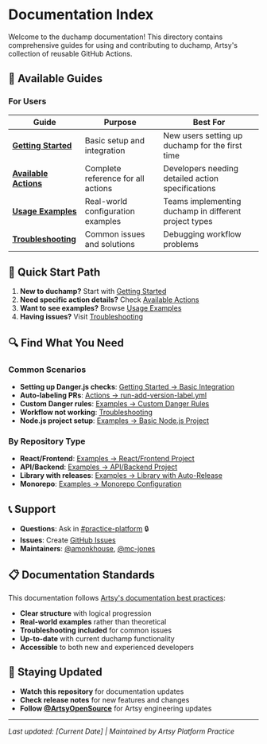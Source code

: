 # Documentation Index

Welcome to the duchamp documentation! This directory contains comprehensive guides for using and contributing to duchamp, Artsy's collection of reusable GitHub Actions.

## 📖 Available Guides

### For Users

| Guide                                       | Purpose                            | Best For                                              |
| ------------------------------------------- | ---------------------------------- | ----------------------------------------------------- |
| **[Getting Started](./getting-started.md)** | Basic setup and integration        | New users setting up duchamp for the first time       |
| **[Available Actions](./actions.md)**       | Complete reference for all actions | Developers needing detailed action specifications     |
| **[Usage Examples](./examples.md)**         | Real-world configuration examples  | Teams implementing duchamp in different project types |
| **[Troubleshooting](./troubleshooting.md)** | Common issues and solutions        | Debugging workflow problems                           |

## 🚀 Quick Start Path

1. **New to duchamp?** Start with [Getting Started](./getting-started.md)
2. **Need specific action details?** Check [Available Actions](./actions.md)
3. **Want to see examples?** Browse [Usage Examples](./examples.md)
4. **Having issues?** Visit [Troubleshooting](./troubleshooting.md)

## 🔍 Find What You Need

### Common Scenarios

- **Setting up Danger.js checks**: [Getting Started → Basic Integration](./getting-started.md#basic-integration)
- **Auto-labeling PRs**: [Actions → run-add-version-label.yml](./actions.md#run-add-version-labelyml)
- **Custom Danger rules**: [Examples → Custom Danger Rules](./examples.md#custom-danger-rules)
- **Workflow not working**: [Troubleshooting](./troubleshooting.md)
- **Node.js project setup**: [Examples → Basic Node.js Project](./examples.md#basic-nodejs-project)

### By Repository Type

- **React/Frontend**: [Examples → React/Frontend Project](./examples.md#reactfrontend-project)
- **API/Backend**: [Examples → API/Backend Project](./examples.md#apibackend-project)
- **Library with releases**: [Examples → Library with Auto-Release](./examples.md#library-with-auto-release)
- **Monorepo**: [Examples → Monorepo Configuration](./examples.md#monorepo-configuration)

## 📞 Support

- **Questions**: Ask in [#practice-platform](https://artsy.slack.com/messages/practice-platform) 🔒
- **Issues**: Create [GitHub Issues](https://github.com/artsy/duchamp/issues)
- **Maintainers**: [@amonkhouse](https://github.com/amonkhouse), [@mc-jones](https://github.com/mc-jones)

## 📋 Documentation Standards

This documentation follows [Artsy's documentation best practices](https://github.com/artsy/README/blob/master/playbooks/documentation.md):

- **Clear structure** with logical progression
- **Real-world examples** rather than theoretical
- **Troubleshooting included** for common issues
- **Up-to-date** with current duchamp functionality
- **Accessible** to both new and experienced developers

## 🔄 Staying Updated

- **Watch this repository** for documentation updates
- **Check release notes** for new features and changes
- **Follow [@ArtsyOpenSource](https://twitter.com/ArtsyOpenSource)** for Artsy engineering updates

---

_Last updated: [Current Date] | Maintained by Artsy Platform Practice_
